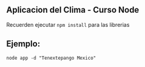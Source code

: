 ## Aplicacion del Clima - Curso Node

Recuerden ejecutar ```npm install``` para las librerias

## Ejemplo:
```
node app -d "Tenextepango Mexico"
```